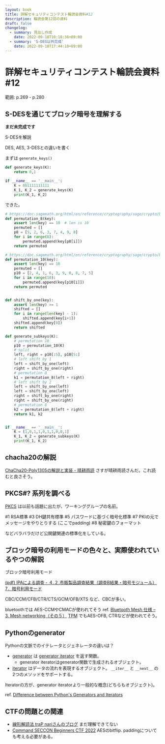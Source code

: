 ```yaml
---
layout: book
title: 詳解セキュリティコンテスト輪読会資料#12
description: 輪読会第12回の資料
draft: false
changelog:
  - summary: 見出し作成
    date: 2022-09-18T10:18:38+09:00
  - summary: 'S-DES以外完成'
    date: 2022-09-18T17:44:18+09:00
---
```


# 詳解セキュリティコンテスト輪読会資料#12

範囲: p.269 - p.280

## S-DESを通じてブロック暗号を理解する

**まだ未完成です**

S-DESを解説

DES, AES, 3-DESとの違いを書く

まずは `generate_keys()`

```python
def generate_keys(K):
    return 0,1

if __name__ == '__main__':
    K = 0b1111111111
    K_1, K_2 = generate_keys(K) 
    print(K_1, K_2)
```

できた。

```python
# https://doc.sagemath.org/html/en/reference/cryptography/sage/crypto/block_cipher/sdes.html#sage.crypto.block_cipher.sdes.SimplifiedDES.permutation8
def permutation_8(key):
    assert len(key) == 10  # len is 10
    permuted = []
    p8 = [5, 2, 6, 3, 7, 4, 9, 8]
    for i in range(8):
        permuted.append(key[p8[i]])
    return permuted

# https://doc.sagemath.org/html/en/reference/cryptography/sage/crypto/block_cipher/sdes.html#sage.crypto.block_cipher.sdes.SimplifiedDES.permutation10
def permutation_10(key):
    assert len(key) == 10
    permuted = []
    p10 = [2, 4, 1, 6, 3, 9, 0, 8, 7, 5]
    for i in range(10):
        permuted.append(key[p10[i]])
    return permuted


def shift_by_one(key):
    assert len(key) >= 1
    shifted = []
    for i in range(len(key) - 1):
        shifted.append(key[i+1])
    shifted.append(key[0])
    return shifted

def generate_subkeys(K):
    # permutation 10
    p10 = permutation_10(K)
    # split
    left, right = p10[:5], p10[5:]
    # left shift by 1
    left = shift_by_one(left)
    right = shift_by_one(right)
    # permutation 8
    k1 = permutation_8(left + right)
    # left shift by 2
    left = shift_by_one(left)
    left = shift_by_one(left)
    right = shift_by_one(right)
    right = shift_by_one(right)
    # permutation 8
    k2 = permutation_8(left + right)
    return k1, k2


if __name__ == '__main__':
    K = [1,0,1,1,0,1,1,0,0,1]
    K_1, K_2 = generate_subkeys(K)
    print(K_1, K_2)
```

## chacha20の解説

[ChaCha20-Poly1305の解説と実装 - 晴耕雨読](https://tex2e.github.io/blog/crypto/chacha20poly1305) さすが晴耕雨読さんだ。これ読むと良さそう。

## PKCS#? 系列を調べる

[PKCS](https://ja.wikipedia.org/wiki/PKCS) は以前も話題に出たが、ワーキンググループの名前。

#1 RSA標準
#3 DH鍵共有標準
#5 パスワードに基づく暗号化標準
#7 PKIの元でメッセージをやりとりする (ここでpadding)
#8 秘密鍵のフォーマット

などバラバラだけど公開鍵関連の標準化をしている。

## ブロック暗号の利用モードの色々と、実際使われているやつの解説

ブロック暗号利用モード

[(pdf) IPAによる調査 - ４.２.市販製品調査結果（調査B結果・暗号モジュール） 7．暗号利用モード](https://www.ipa.go.jp/files/000014262.pdf)

CBC/CCM/CFB/CTR/CTS/GCM/OFB/XTS など、CBCが多い。

bluetoothでは AES-CCMやCMACが使われてそう ref. [Bluetooth Mesh 仕様 – 3. Mesh networking（その５）](https://www.ingenious.jp/specifications/bluetooth-mesh/ble-mesh-ch03-05/)
[TPM](https://ja.wikipedia.org/wiki/Trusted_Platform_Module) でもAES-OFB, CTRなどが使われてそう。

## Pythonのgenerator

Pythonの文脈でのイテレータとジェネレータの違いは？

- [generator](https://docs.python.org/ja/3/glossary.html#term-generator) は [generator iterator](https://docs.python.org/ja/3/glossary.html#term-generator-iterator) を返す関数。
  - generator iteratorはgenerator関数で生成されるオブジェクト。
- [iterator](https://docs.python.org/ja/3/glossary.html#term-iterator) はデータの流れを表現するオブジェクト。 `__iter__` と `__next__` の2つのメソッドをサポートする。

Iteratorの方が、generator iteratorより一般的な概念(どちらもオブジェクト)。

ref. [Difference between Python's Generators and Iterators](https://stackoverflow.com/questions/2776829/difference-between-pythons-generators-and-iterators)

## CTFの問題との関連

- [線形解読法 traP nariさんのブログ](https://trap.jp/post/641/) まだ理解できてない
- [Command SECCON Beginners CTF 2022](https://zenn.dev/hk_ilohas/articles/ctf4b2022-crypto#command-%5Beasy%5D) AESのbitflip. paddingについても考える必要がある。

